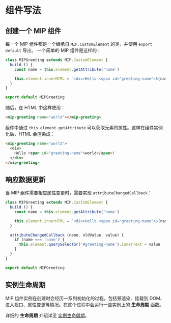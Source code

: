 # 组件写法

## 创建一个 MIP 组件

每一个 MIP 组件都是一个继承自 `MIP.CustomElement` 的类，并使用 `export default` 导出。
一个简单的 MIP 组件是这样的：

```js
class MIPGreeting extends MIP.CustomElement {
  build () {
    const name = this.element.getAttribute('name')

    this.element.innerHTML = `<div>Hello <span id="greeting-name">${name}</span>!</div>`
  }
}

export default MIPGreeting
```

随后，在 HTML 中这样使用：

```html
<mip-greeting name="world"></mip-greeting>
```

组件中通过 `this.element.getAttribute` 可以获取元素的属性。这样在组件实例化后，HTML 会渲染成：

```html
<mip-greeting name="world">
  <div>
    Hello <span id="greeting-name">world</span>!
  </div>
</mip-greeting>
```

## 响应数据更新

当 MIP 组件需要相应属性变更时，需要实现 `attributeChangedCallback`：

```js
class MIPGreeting extends MIP.CustomElement {
  build () {
    const name = this.element.getAttribute('name')

    this.element.innerHTML = `<div>Hello <span id="greeting-name">${name}</span>!</div>`
  }

  attributeChangedCallback (name, oldValue, value) {
    if (name === 'name') {
      this.element.querySelector('#greeting-name').innerText = value
    }
  }
}

export default MIPGreeting
```

## 实例生命周期

MIP 组件实例在创建时会经历一系列初始化的过程，包括预渲染、挂载到 DOM、进入视口、属性变更等情况。在这个过程中会运行一些实例上的 **生命周期** 函数。

详细的 **生命周期** 介绍详见 [实例生命周期](../principle/instance-life-cycle.md)。
